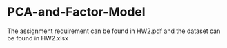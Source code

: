 # PCA-and-Factor-Model
The assignment requirement can be found in HW2.pdf and the dataset can be found in HW2.xlsx
